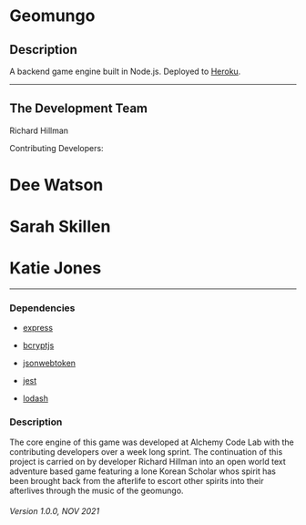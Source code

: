 # Geomungo

## Description

A backend game engine built in Node.js. Deployed to [Heroku](https://desolate-coast-32054.herokuapp.com/).

--- 

## The Development Team
  Richard Hillman

Contributing Developers: 
  # Dee Watson
  # Sarah Skillen
  # Katie Jones

---

### Dependencies

* [express](https://expressjs.com/)

* [bcryptjs](https://www.npmjs.com/package/bcryptjs)

* [jsonwebtoken](https://www.npmjs.com/package/jsonwebtoken)

* [jest](https://nodejs.org/en/)

* [lodash](https://lodash.com/)

### Description 

The core engine of this game was developed at Alchemy Code Lab with the contributing developers over a week long sprint. The continuation of this project is carried on by developer Richard Hillman into an open world text adventure based game featuring a lone Korean Scholar whos spirit has been brought back from the afterlife to escort other spirits into their afterlives through the music of the geomungo. 

###### Version 1.0.0, NOV 2021
